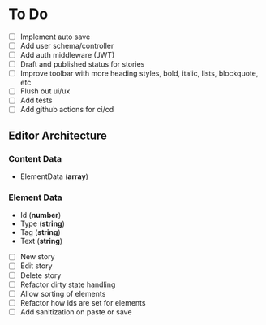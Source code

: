 # To Do

- [ ] Implement auto save
- [ ] Add user schema/controller
- [ ] Add auth middleware (JWT)
- [ ] Draft and published status for stories
- [ ] Improve toolbar with more heading styles, bold, italic, lists, blockquote, etc
- [ ] Flush out ui/ux
- [ ] Add tests
- [ ] Add github actions for ci/cd

## Editor Architecture

### Content Data

- ElementData (**array**)

### Element Data

- Id (**number**)
- Type (**string**)
- Tag (**string**)
- Text (**string**)

- [ ] New story
- [ ] Edit story
- [ ] Delete story
- [ ] Refactor dirty state handling
- [ ] Allow sorting of elements
- [ ] Refactor how ids are set for elements
- [ ] Add sanitization on paste or save